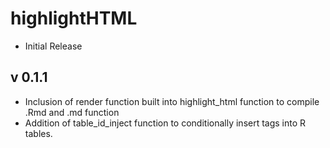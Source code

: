# highlightHTML

- Initial Release

## v 0.1.1
- Inclusion of render function built into highlight_html function to compile .Rmd and .md function
- Addition of table_id_inject function to conditionally insert tags into R tables.
